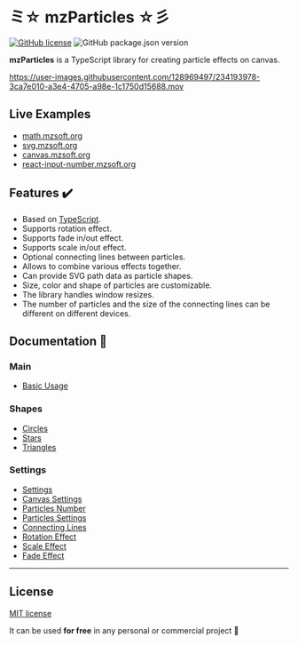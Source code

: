 # ミ☆ mzParticles ☆彡

[![GitHub license](https://img.shields.io/github/license/mzusin/mz-particles)](https://github.com/mzusin/mz-particles/blob/main/LICENSE)
![GitHub package.json version](https://img.shields.io/github/package-json/v/mzusin/mz-particles)

**mzParticles** is a TypeScript library for creating particle effects on canvas.

https://user-images.githubusercontent.com/128969497/234193978-3ca7e010-a3e4-4705-a98e-1c1750d15688.mov

## Live Examples
- [math.mzsoft.org](https://math.mzsoft.org/)
- [svg.mzsoft.org](https://svg.mzsoft.org/)
- [canvas.mzsoft.org](https://canvas.mzsoft.org/)
- [react-input-number.mzsoft.org](https://react-input-number.mzsoft.org/)

## Features ✔️
- Based on [TypeScript](https://www.typescriptlang.org/).
- Supports rotation effect.
- Supports fade in/out effect.
- Supports scale in/out effect.
- Optional connecting lines between particles.
- Allows to combine various effects together.
- Can provide SVG path data as particle shapes.
- Size, color and shape of particles are customizable.
- The library handles window resizes.
- The number of particles and the size of the connecting lines can be different on different devices.

## Documentation 🔖
### Main 
- [Basic Usage](https://particles.mzsoft.org/pages/basic-usage.html)
### Shapes 
- [Circles](https://particles.mzsoft.org/pages/circles.html)
- [Stars](https://particles.mzsoft.org/pages/stars.html)
- [Triangles](https://particles.mzsoft.org/pages/triangles.html)
### Settings 
- [Settings](https://particles.mzsoft.org/pages/settings.html)
- [Canvas Settings](https://particles.mzsoft.org/pages/canvas-settings.html)
- [Particles Number](https://particles.mzsoft.org/pages/particles-number.html)
- [Particles Settings](https://particles.mzsoft.org/pages/particles-settings.html)
- [Connecting Lines](https://particles.mzsoft.org/pages/connecting-lines.html)
- [Rotation Effect](https://particles.mzsoft.org/pages/rotation-effect.html)
- [Scale Effect](https://particles.mzsoft.org/pages/scale-effect.html)
- [Fade Effect](https://particles.mzsoft.org/pages/fade-effect.html)
------------------------------
































































































































































































































































































































































































































































































## License

[MIT license](https://github.com/mzusin/mz-particles/blob/main/LICENSE.md)

It can be used **for free** in any personal or commercial project :gift: 


















































































































































